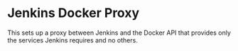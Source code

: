 # Jenkins Docker Proxy

This sets up a proxy between Jenkins and the Docker API that provides only the services Jenkins requires and no others.